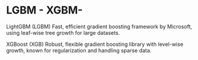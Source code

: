 # LGBM - XGBM-

LightGBM (LGBM)
Fast, efficient gradient boosting framework by Microsoft, using leaf-wise tree growth for large datasets.

XGBoost (XGB)
Robust, flexible gradient boosting library with level-wise growth, known for regularization and handling sparse data.
